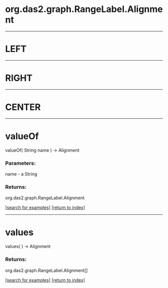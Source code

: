 # org.das2.graph.RangeLabel.Alignment



***
<a name="LEFT"></a>
# LEFT



***
<a name="RIGHT"></a>
# RIGHT



***
<a name="CENTER"></a>
# CENTER



***
<a name="valueOf"></a>
# valueOf
valueOf( String name ) &rarr; Alignment



### Parameters:
name - a String

### Returns:
org.das2.graph.RangeLabel.Alignment


<a href="https://github.com/autoplot/dev/search?q=valueOf&unscoped_q=valueOf">[search for examples]</a>
<a href="https://github.com/autoplot/documentation/blob/master/javadoc/index-all.md">[return to index]</a>

***
<a name="values"></a>
# values
values(  ) &rarr; Alignment



### Returns:
org.das2.graph.RangeLabel.Alignment[]


<a href="https://github.com/autoplot/dev/search?q=values&unscoped_q=values">[search for examples]</a>
<a href="https://github.com/autoplot/documentation/blob/master/javadoc/index-all.md">[return to index]</a>

